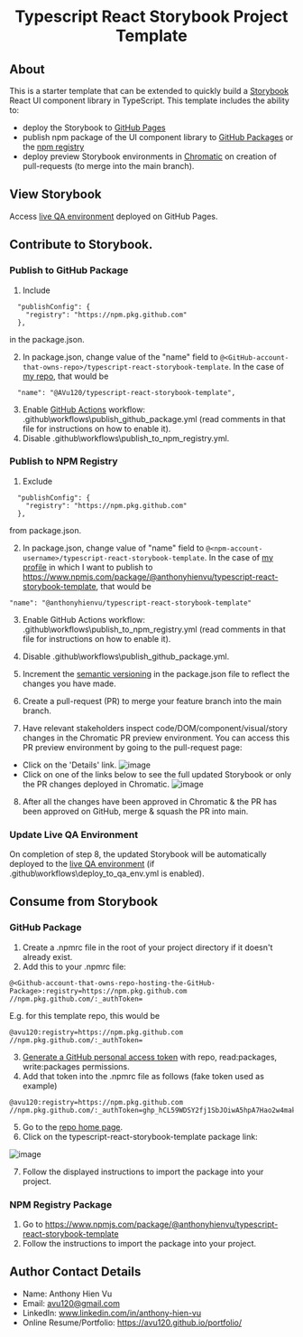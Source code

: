 <h1 align="center">
  Typescript React Storybook Project Template
</h1>

## About

This is a starter template that can be extended to quickly build a [Storybook](https://storybook.js.org/) React UI component library in TypeScript. This template includes the ability to:

- deploy the Storybook to [GitHub Pages](https://pages.github.com/)
- publish npm package of the UI component library to [GitHub Packages](https://github.com/features/packages) or the [npm registry](https://www.npmjs.com/)
- deploy preview Storybook environments in [Chromatic](https://www.chromatic.com/) on creation of pull-requests (to merge into the main branch).

## View Storybook

Access [live QA environment](https://avu120.github.io/typescript-react-storybook-template/?path=/story/example-introduction--page) deployed on GitHub Pages.

## Contribute to Storybook.

### Publish to GitHub Package

1. Include

```
  "publishConfig": {
    "registry": "https://npm.pkg.github.com"
  },
```

in the package.json.

2. In package.json, change value of the "name" field to `@<GitHub-account-that-owns-repo>/typescript-react-storybook-template`. In the case of [my repo](https://github.com/AVu120/typescript-react-storybook-template), that would be

```
  "name": "@AVu120/typescript-react-storybook-template",
```

3. Enable [GitHub Actions](https://github.com/features/actions) workflow: .github\workflows\publish_github_package.yml (read comments in that file for instructions on how to enable it).
4. Disable .github\workflows\publish_to_npm_registry.yml.

### Publish to NPM Registry

1. Exclude

```
  "publishConfig": {
    "registry": "https://npm.pkg.github.com"
  },
```

from package.json.

2. In package.json, change value of "name" field to `@<npm-account-username>/typescript-react-storybook-template`. In the case of [my profile](https://www.npmjs.com/~anthonyhienvu) in which I want to publish to https://www.npmjs.com/package/@anthonyhienvu/typescript-react-storybook-template, that would be

```
"name": "@anthonyhienvu/typescript-react-storybook-template"
```

3. Enable GitHub Actions workflow: .github\workflows\publish_to_npm_registry.yml (read comments in that file for instructions on how to enable it).
4. Disable .github\workflows\publish_github_package.yml.

5. Increment the [semantic versioning](https://semver.org/) in the package.json file to reflect the changes you have made.
6. Create a pull-request (PR) to merge your feature branch into the main branch.
7. Have relevant stakeholders inspect code/DOM/component/visual/story changes in the Chromatic PR preview environment. You can access this PR preview environment by going to the pull-request page:

- Click on the 'Details' link.
  ![image](https://user-images.githubusercontent.com/38395166/129433150-e74e28c7-43f3-4c22-9eb4-a7d88b6bef47.png)
- Click on one of the links below to see the full updated Storybook or only the PR changes deployed in Chromatic.
  ![image](https://user-images.githubusercontent.com/38395166/129433211-9f58e142-6153-4240-a7ae-b08bc950686e.png)

8. After all the changes have been approved in Chromatic & the PR has been approved on GitHub, merge & squash the PR into main.

### Update Live QA Environment

On completion of step 8, the updated Storybook will be automatically deployed to the [live QA environment](https://avu120.github.io/typescript-react-storybook-template/?path=/story/example-introduction--page) (if .github\workflows\deploy_to_qa_env.yml is enabled).

## Consume from Storybook

### GitHub Package

1. Create a .npmrc file in the root of your project directory if it doesn't already exist.
2. Add this to your .npmrc file:

```
@<Github-account-that-owns-repo-hosting-the-GitHub-Package>:registry=https://npm.pkg.github.com
//npm.pkg.github.com/:_authToken=
```

E.g. for this template repo, this would be

```
@avu120:registry=https://npm.pkg.github.com
//npm.pkg.github.com/:_authToken=
```

3. [Generate a GitHub personal access token](https://docs.github.com/en/github/authenticating-to-github/keeping-your-account-and-data-secure/creating-a-personal-access-token) with repo, read:packages, write:packages permissions.
4. Add that token into the .npmrc file as follows (fake token used as example)

```
@avu120:registry=https://npm.pkg.github.com
//npm.pkg.github.com/:_authToken=ghp_hCL59WDSY2fj1SbJOiwA5hpA7Hao2w4mak29
```

5. Go to the [repo home page](https://github.com/AVu120/typescript-react-storybook-template).
6. Click on the typescript-react-storybook-template package link:

![image](https://user-images.githubusercontent.com/38395166/129418210-ad02b739-6570-4351-81f9-223795442bf8.png)

7. Follow the displayed instructions to import the package into your project.

### NPM Registry Package

1. Go to https://www.npmjs.com/package/@anthonyhienvu/typescript-react-storybook-template
2. Follow the instructions to import the package into your project.

## Author Contact Details

- Name: Anthony Hien Vu
- Email: avu120@gmail.com
- LinkedIn: www.linkedin.com/in/anthony-hien-vu
- Online Resume/Portfolio: https://avu120.github.io/portfolio/
